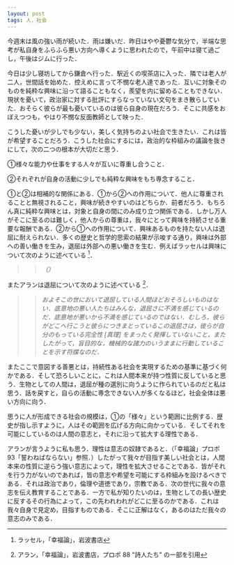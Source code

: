 ```yaml
---
layout: post
tags: 人，社会
---
```


今週末は風の強い雨が続いた．雨は嫌いだ．昨日はやや憂鬱な気分で，半端な思考が私自身をふらふら悪い方向へ導くように思われたので，午前中は寝て過ごし，午後はジムに行った．

今日は少し寝坊してから鎌倉へ行った．駅近くの喫茶店に入った．隣では老人が二人，世間話を始めた．控えめに言って不憫な老人達であった．互いに対象そのものを純粋な興味に沿って語ることもなく，羨望を内に留めることもできない．現状を憂いて，政治家に対する批評にすらなっていない文句をまき散らしていた．おそらく彼らが最も憂いているのは彼ら自身の現在だろう．そこに共感をおぼえつつも，やはり不憫な反面教師として映った．

こうした憂いが少しでも少ない，美しく気持ちのよい社会で生きたい．これは皆が希望することだろう．こうした社会にするには，政治的な枠組みの議論を抜きにして，次の二つの根本が大切だと思う．

①様々な能力や仕事をする人々が互いに尊重し合うこと．

②それぞれが自身の活動に少しでも純粋な興味をもち専念すること．

①と②は相補的な関係にある．①から②への作用について．他人に尊重されることと無視されること，興味が続きやすいのはどちらか．前者だろう．もちろん真に純粋な興味とは，対象と自身の間にのみ成り立つ関係である．しかし万人がそこに至るのは難しく，他人からの尊重は，我々にとって興味を持続させる重要な報酬である．②から①への作用について．興味あるものを持たない人は退屈に耐えられない．多くの歴史と哲学的思索の結果が示唆する通り，興味は外部への善い働きを生み，退屈は外部への悪い働きを生む．例えばラッセルは興味について次のように述べている [^1]．

>> *（）*

またアランは退屈について次のように述べている [^2]．

>> *およそこの世において退屈している人間ほどおそろしいものはない．底意地の悪い人たちはみんな，退屈さに不満を感じているのだ．底意地が悪いから不満を感じているのではない．むしろ，彼らがどこへ行こうと彼らにつきまとっているこの退屈さは，彼らが自分のもっている完全性 [真理] をまったく発揮していないこと，またしたがって，盲目的な，機械的な諸力のいうままに行動していることを示す符牒なのだ．*

またここで意図する善悪とは，持続性ある社会を実現するための基準に基づく何かである．そして恐ろしいことに，これは人間本来が持つ性質に反していると思う．生物としての人間は，退屈が種の選別に向うように作られているのだと私は思う．話を戻すと，自らの活動に専念できない人が多くなるほど，社会全体は悪い方向に向う．

思うに人が形成できる社会の規模は，①の「様々」という範囲に比例する．歴史が指し示すように，人はその範囲を広げる方向に向かっている．そしてそれを可能にしているのは人間の意志と，それに沿って拡大する理性である．

アランが言うように私も思う．理性は意志の奴隷であると．（「幸福論」プロポ93「誓わねばならない」参照．）したがって我々が目指す美しい社会とは，人間本来の性質に逆らう強い意志によって，理性を拡大させることである．皆がそれを行う力がないのであれば，皆の意志や希望を可能にする枠組みを設けるべきである．それは政治であり，倫理や道徳であり，宗教である．次の世代に我々の意志を伝え教育することである．一方で私が知りたいのは，生物としての長い歴史に反するその行為によって，この先われわれがどこに至るのかである．これは我々自身で見定め，目指すものである．そこに正解はなく，あるのはただ我々の意志のみである．

[^1]: ラッセル，「幸福論」，岩波書店
[^2]: アラン，「幸福論」，岩波書店，プロポ 88 "詩人たち" の一部を引用